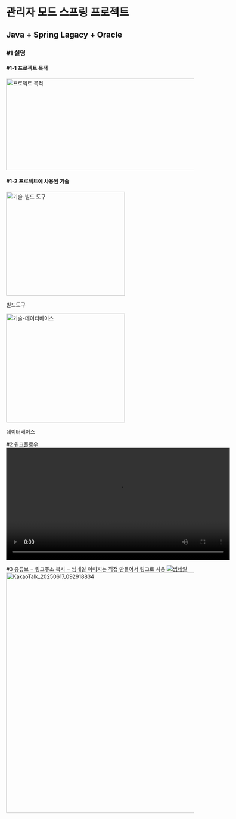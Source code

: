 <h1>관리자 모드 스프링 프로젝트</h1>
<h2>Java + Spring Lagacy + Oracle</h2>


<h3>#1 설명</h3>

<h4>#1-1 프로젝트 목적</h4>
<img src="https://github.com/user-attachments/assets/5d9e6bd0-5b31-4e0b-a72d-f816eeacc6e9" width="665" height="245" alt="프로젝트 목적" />

<h4>#1-2 프로젝트에 사용된 기술</h4>
<div class="list" style="display:flex;">
  <div>
    <img width="318" height="278" alt="기술-빌드 도구" src="https://github.com/user-attachments/assets/6e05b928-a08a-40a1-b430-0806a0441746" />
    <p>빌드도구</p>
  </div>
</div>
      <img width="318" height="292" alt="기술-데이터베이스" src="https://github.com/user-attachments/assets/df4ca761-d502-44a0-a525-ebb9f80b0eaa" />
      <p>데이터베이스</p>
    </li>
  </ul>
</div>


#2 워크플로우
<video src="https://github.com/user-attachments/assets/2dacdae3-601f-41af-9984-35f8e2251152" control width="600" />

#3 유튜브 = 링크주소 복사 = 썸네일 이미지는 직접 만들어서 링크로 사용
<a href ="https://www.youtube.com/watch?v=CQtrGGC_dko">
  <img src="#" alt="썸네일" />
</a>
<img width="981" height="644" alt="KakaoTalk_20250617_092918834" src="https://github.com/user-attachments/assets/41f69709-6d64-449f-b6c5-61c9264436d3" />
